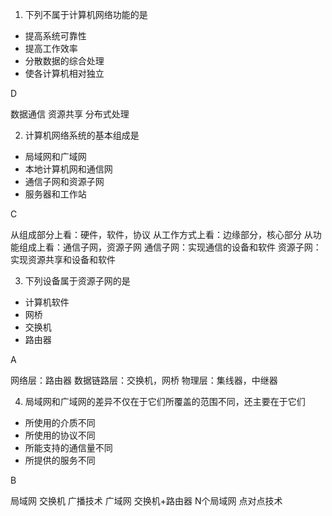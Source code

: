 1. 下列不属于计算机网络功能的是

- 提高系统可靠性
- 提高工作效率
- 分散数据的综合处理
- 使各计算机相对独立

D

数据通信 资源共享 分布式处理 

2. 计算机网络系统的基本组成是

- 局域网和广域网
- 本地计算机网和通信网
- 通信子网和资源子网
- 服务器和工作站

C

从组成部分上看：硬件，软件，协议
从工作方式上看：边缘部分，核心部分
从功能组成上看：通信子网，资源子网
通信子网：实现通信的设备和软件
资源子网：实现资源共享和设备和软件

3. 下列设备属于资源子网的是

- 计算机软件
- 网桥
- 交换机
- 路由器

A

网络层：路由器
数据链路层：交换机，网桥
物理层：集线器，中继器

4. 局域网和广域网的差异不仅在于它们所覆盖的范围不同，还主要在于它们

- 所使用的介质不同
- 所使用的协议不同
- 所能支持的通信量不同
- 所提供的服务不同

B

局域网 交换机 广播技术
广域网 交换机+路由器 N个局域网 点对点技术


